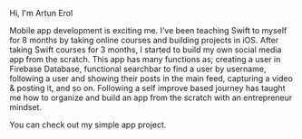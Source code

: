 Hi, I'm Artun Erol

Mobile app development is exciting me. I’ve been teaching Swift to myself for 8 months by taking online courses and building projects in iOS. After taking Swift courses for 3 months, I started to build my own social media app from the scratch. This app has many functions as; creating a user in Firebase Database, functional searchbar to find a user by username, following a user and showing their posts in the main feed, capturing a video & posting it, and so on. Following a self improve based journey has taught me how to organize and build an app from the scratch with an entrepreneur mindset. 

You can check out my simple app project.
